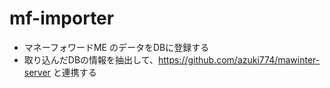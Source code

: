 # mf-importer
- マネーフォワードME のデータをDBに登録する
- 取り込んだDBの情報を抽出して、https://github.com/azuki774/mawinter-server と連携する
